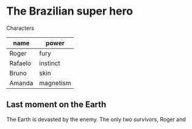 # The Brazilian super hero

Characters

| name    | power     |
| ------- | --------- |
| Roger   | fury      |
| Rafaelo | instinct  |
| Bruno   | skin      |
| Amanda  | magnetism |

## Last moment on the Earth

The Earth is devasted by the enemy. The only two survivors, Roger and 

